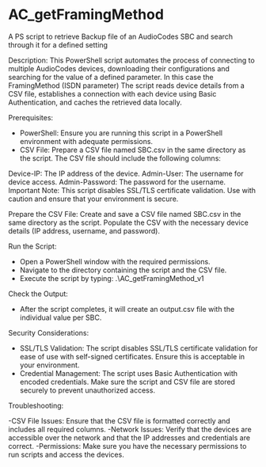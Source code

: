 # AC_getFramingMethod
A PS script to retrieve Backup file of an AudioCodes SBC and search through it for a defined setting

Description: This PowerShell script automates the process of connecting to multiple AudioCodes devices, downloading their configurations and searching for the value of a defined parameter.
In this case the FramingMethod (ISDN parameter) The script reads device details from a CSV file, establishes a connection with each device using Basic Authentication, and caches the retrieved data locally.

Prerequisites:

- PowerShell: Ensure you are running this script in a PowerShell environment with adequate permissions.
- CSV File: Prepare a CSV file named SBC.csv in the same directory as the script. The CSV file should include the following columns:

Device-IP: The IP address of the device.
Admin-User: The username for device access.
Admin-Password: The password for the username.
Important Note: This script disables SSL/TLS certificate validation. Use with caution and ensure that your environment is secure.

Prepare the CSV File:
Create and save a CSV file named SBC.csv in the same directory as the script.
Populate the CSV with the necessary device details (IP address, username, and password).

Run the Script:

- Open a PowerShell window with the required permissions.
- Navigate to the directory containing the script and the CSV file.
- Execute the script by typing: .\AC_getFramingMethod_v1

Check the Output:
- After the script completes, it will create an output.csv file with the individual value per SBC.


Security Considerations:

- SSL/TLS Validation: The script disables SSL/TLS certificate validation for ease of use with self-signed certificates. Ensure this is acceptable in your environment.
- Credential Management: The script uses Basic Authentication with encoded credentials. Make sure the script and CSV file are stored securely to prevent unauthorized access.

Troubleshooting:

-CSV File Issues: Ensure that the CSV file is formatted correctly and includes all required columns. 
-Network Issues: Verify that the devices are accessible over the network and that the IP addresses and credentials are correct. 
-Permissions: Make sure you have the necessary permissions to run scripts and access the devices.
